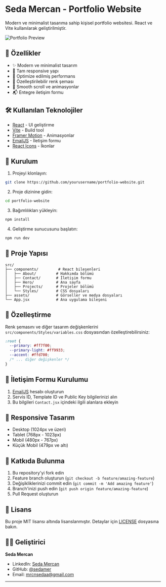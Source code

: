 # Seda Mercan - Portfolio Website

Modern ve minimalist tasarıma sahip kişisel portfolio websitesi. React ve Vite kullanılarak geliştirilmiştir.

![Portfolio Preview](public/preview.png)

## 🚀 Özellikler

- ✨ Modern ve minimalist tasarım
- 📱 Tam responsive yapı
- 🎯 Optimize edilmiş performans
- 🎨 Özelleştirilebilir renk şeması
- 🌟 Smooth scroll ve animasyonlar
- 📬 Entegre iletişim formu

## 🛠 Kullanılan Teknolojiler

- [React](https://reactjs.org/) - UI geliştirme
- [Vite](https://vitejs.dev/) - Build tool
- [Framer Motion](https://www.framer.com/motion/) - Animasyonlar
- [EmailJS](https://www.emailjs.com/) - İletişim formu
- [React Icons](https://react-icons.github.io/react-icons/) - İkonlar

## 🚀 Kurulum

1. Projeyi klonlayın:

```bash
git clone https://github.com/yourusername/portfolio-website.git
```

2. Proje dizinine gidin:

```bash
cd portfolio-website
```

3. Bağımlılıkları yükleyin:

```bash
npm install
```

4. Geliştirme sunucusunu başlatın:

```bash
npm run dev
```

## 📁 Proje Yapısı

```
src/
├── components/         # React bileşenleri
│   ├── About/         # Hakkımda bölümü
│   ├── Contact/       # İletişim formu
│   ├── Hero/          # Ana sayfa
│   ├── Projects/      # Projeler bölümü
│   └── Styles/        # CSS dosyaları
├── assets/            # Görseller ve medya dosyaları
└── App.jsx            # Ana uygulama bileşeni
```

## 🎨 Özelleştirme

Renk şemasını ve diğer tasarım değişkenlerini `src/components/Styles/variables.css` dosyasından özelleştirebilirsiniz:

```css
:root {
  --primary: #ff7f00;
  --primary-light: #ff9933;
  --accent: #ffd700;
  /* ... diğer değişkenler */
}
```

## 📧 İletişim Formu Kurulumu

1. [EmailJS](https://www.emailjs.com/) hesabı oluşturun
2. Servis ID, Template ID ve Public Key bilgilerinizi alın
3. Bu bilgileri `Contact.jsx` içindeki ilgili alanlara ekleyin

## 📱 Responsive Tasarım

- Desktop (1024px ve üzeri)
- Tablet (768px - 1023px)
- Mobil (480px - 767px)
- Küçük Mobil (479px ve altı)

## 🤝 Katkıda Bulunma

1. Bu repository'yi fork edin
2. Feature branch oluşturun (`git checkout -b feature/amazing-feature`)
3. Değişikliklerinizi commit edin (`git commit -m 'Add amazing feature'`)
4. Branch'inizi push edin (`git push origin feature/amazing-feature`)
5. Pull Request oluşturun

## 📄 Lisans

Bu proje MIT lisansı altında lisanslanmıştır. Detaylar için [LICENSE](LICENSE) dosyasına bakın.

## 👩‍💻 Geliştirici

**Seda Mercan**

- LinkedIn: [Seda Mercan](https://www.linkedin.com/in/seda-mercan-b8b7a5222/)
- GitHub: [@sedamer](https://github.com/sedamer)
- Email: mrcnsedaa@gmail.com

---
